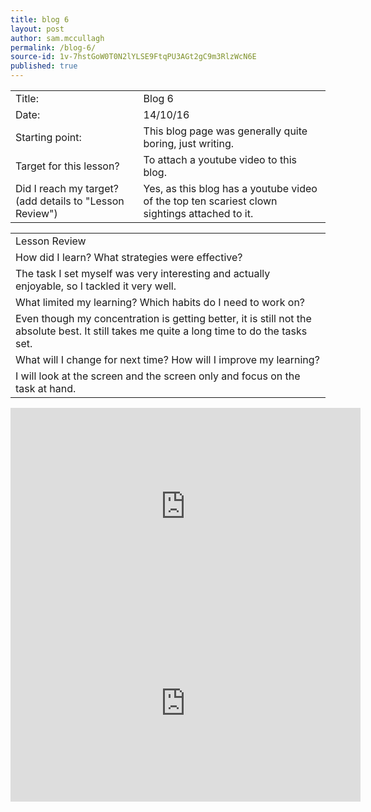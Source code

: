```yaml
---
title: blog 6
layout: post
author: sam.mccullagh
permalink: /blog-6/
source-id: 1v-7hstGoW0T0N2lYLSE9FtqPU3AGt2gC9m3RlzWcN6E
published: true
---
```

<table>
  <tr>
    <td>Title:</td>
    <td>Blog 6</td>
  </tr>
  <tr>
    <td>Date:</td>
    <td>14/10/16</td>
  </tr>
  <tr>
    <td>Starting point:</td>
    <td>This blog page was generally quite boring, just writing.</td>
  </tr>
  <tr>
    <td>Target for this lesson?</td>
    <td>To attach a youtube video to this blog.</td>
  </tr>
  <tr>
    <td>Did I reach my target? 
(add details to "Lesson Review")</td>
    <td>Yes, as this blog has a youtube video of the top ten scariest clown sightings attached to it.</td>
  </tr>
</table>


<table>
  <tr>
    <td>Lesson Review</td>
  </tr>
  <tr>
    <td>How did I learn? What strategies were effective? </td>
  </tr>
  <tr>
    <td>The task I set myself was very interesting and actually enjoyable, so I tackled it very well.</td>
  </tr>
  <tr>
    <td>What limited my learning? Which habits do I need to work on? </td>
  </tr>
  <tr>
    <td>Even though my concentration is getting better, it is still not the absolute best. It still takes me quite a long time to do the tasks set.</td>
  </tr>
  <tr>
    <td>What will I change for next time? How will I improve my learning?</td>
  </tr>
  <tr>
    <td>I will look at the screen and the screen only and focus on the task at hand.</td>
  </tr>
</table>

<iframe width="560" height="315" src="https://www.youtube.com/embed/ZTomuKq3n_k" frameborder="0" allowfullscreen></iframe>
<iframe width="560" height="315" src="https://docs.google.com/spreadsheets/d/1zfe5TP-bUXjYoc7c0KOzLuvkJuXQMbugPCvPGsPQZLg/edit#gid"            frameborder="0" allowfullscreen></iframe>
